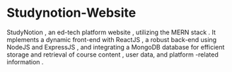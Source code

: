 # Studynotion-Website
StudyNotion , an ed-tech platform website , utilizing the MERN stack . It mplements a dynamic front-end with ReactJS , a robust back-end using NodeJS and ExpressJS , and integrating a MongoDB database for efficient storage and retrieval of course content , user data, and platform -related information .
